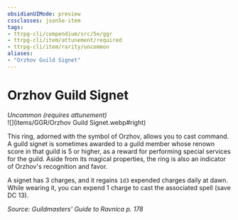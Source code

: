 ```yaml
---
obsidianUIMode: preview
cssclasses: json5e-item
tags:
- ttrpg-cli/compendium/src/5e/ggr
- ttrpg-cli/item/attunement/required
- ttrpg-cli/item/rarity/uncommon
aliases: 
- "Orzhov Guild Signet"
---
```

# Orzhov Guild Signet
*Uncommon (requires attunement)*  
![](items/GGR/Orzhov Guild Signet.webp#right)  


This ring, adorned with the symbol of Orzhov, allows you to cast command. A guild signet is sometimes awarded to a guild member whose renown score in that guild is 5 or higher, as a reward for performing special services for the guild. Aside from its magical properties, the ring is also an indicator of Orzhov's recognition and favor.

A signet has 3 charges, and it regains `1d3` expended charges daily at dawn. While wearing it, you can expend 1 charge to cast the associated spell (save DC 13).

*Source: Guildmasters' Guide to Ravnica p. 178*